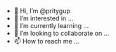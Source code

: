 - 👋 Hi, I’m @pritygup
- 👀 I’m interested in ...
- 🌱 I’m currently learning ...
- 💞️ I’m looking to collaborate on ...
- 📫 How to reach me ...

<!---
pritygup/pritygup is a ✨ special ✨ repository because its `README.md` (this file) appears on your GitHub profile.
You can click the Preview link to take a look at your changes.
--->
